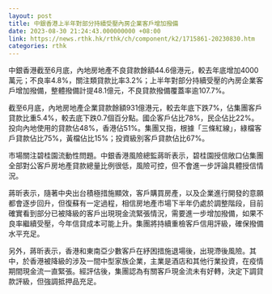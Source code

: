 ```yaml
---
layout: post
title: 中銀香港上半年對部分持續受壓內房企業客戶增加撥備
date: 2023-08-30 21:24:43.000000000 +08:00
link: https://news.rthk.hk/rthk/ch/component/k2/1715861-20230830.htm
categories: rthk
---
```


中銀香港截至6月底，內地房地產不良貸款餘額44.6億港元，較去年底增加4000萬元；不良率4.8%，關注類貸款比率3.2%；上半年對部分持續受壓的內房企業客戶增加撥備，整體撥備計提48.1億元，不良貸款撥備覆蓋率逾107.7%。

截至6月底，內地房地產企業貸款餘額931億港元，較去年底下跌7%，佔集團客戶貸款比重5.4%，較去底下跌0.7個百分點。國企客戶佔比78%，民企佔比22%。投向內地使用的貸款佔48%，香港佔51%。集團又指，根據「三條紅線」，綠檔客戶貸款佔比75%，黃檔佔比15%；投資級別客戶貸款佔比67%。

市場關注碧桂園流動性問題。中銀香港風險總監蔣昕表示，碧桂園授信敞口佔集團全部對公客戶房地產貸款總量比例很低，風險可控，但不會進一步評論具體授信情況。

蔣昕表示，隨著中央出台積極措施顯效，客戶購買房產，以及企業進行開發的意願都會逐步回升，但復蘇有一定過程，相信房地產市場下半年仍處於調整階段，目前確實看到部分已被降級的客戶出現現金流緊張情況，需要進一步增加撥備，如果不良率繼續受壓，今年信貸成本可能上升。集團將持續重檢客戶信用評級，確保撥備水平充足。

另外，蔣昕表示，香港和東南亞少數客戶在紓困措施退場後，出現滯後風險。其中，於香港被降級的涉及一間中型家族企業，主業是酒店和其他行業投資，在疫情期間現金流一直緊張。經評估後，集團認為有關客戶現金流未有好轉，決定下調貸款評級，但強調抵押品充足。
